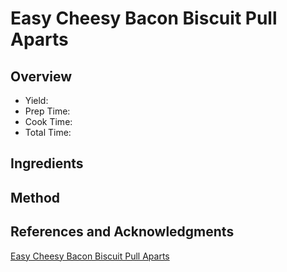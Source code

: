 # Easy Cheesy Bacon Biscuit Pull Aparts

## Overview

- Yield:
- Prep Time:
- Cook Time:
- Total Time:

## Ingredients


## Method



## References and Acknowledgments

[Easy Cheesy Bacon Biscuit Pull Aparts](http://picky-palate.com/2011/02/28/easy-cheesy-bacon-biscuit-pull-aparts/)
